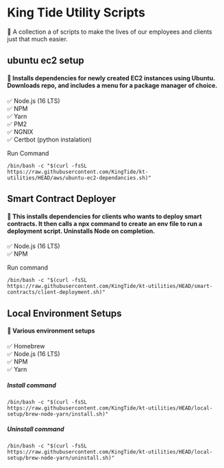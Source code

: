 # King Tide Utility Scripts

🌊 A collection a of scripts to make the lives of our employees and clients just that much easier.

## ubuntu ec2 setup

#### 📖 Installs dependencies for newly created EC2 instances using Ubuntu. Downloads repo, and includes a menu for a package manager of choice.

✅ Node.js (16 LTS)<br>
✅ NPM<br>
✅ Yarn<br>
✅ PM2<br>
✅ NGNIX<br>
✅ Certbot (python instalation)

Run Command

```
/bin/bash -c "$(curl -fsSL https://raw.githubusercontent.com/KingTide/kt-utilities/HEAD/aws/ubuntu-ec2-dependancies.sh)"
```

## Smart Contract Deployer

#### 📖 This installs dependencies for clients who wants to deploy smart contracts. It then calls a npx command to create an env file to run a deployment script. Uninstalls Node on completion.

✅ Node.js (16 LTS)<br>
✅ NPM<br>

Run command

```
/bin/bash -c "$(curl -fsSL https://raw.githubusercontent.com/KingTide/kt-utilities/HEAD/smart-contracts/client-deployment.sh)"
```

## Local Environment Setups

#### 📖 Various environment setups

✅ Homebrew<br>
✅ Node.js (16 LTS)<br>
✅ NPM<br>
✅ Yarn<br>

##### Install command

```
/bin/bash -c "$(curl -fsSL https://raw.githubusercontent.com/KingTide/kt-utilities/HEAD/local-setup/brew-node-yarn/install.sh)"
```

##### Uninstall command

```
/bin/bash -c "$(curl -fsSL https://raw.githubusercontent.com/KingTide/kt-utilities/HEAD/local-setup/brew-node-yarn/uninstall.sh)"
```
